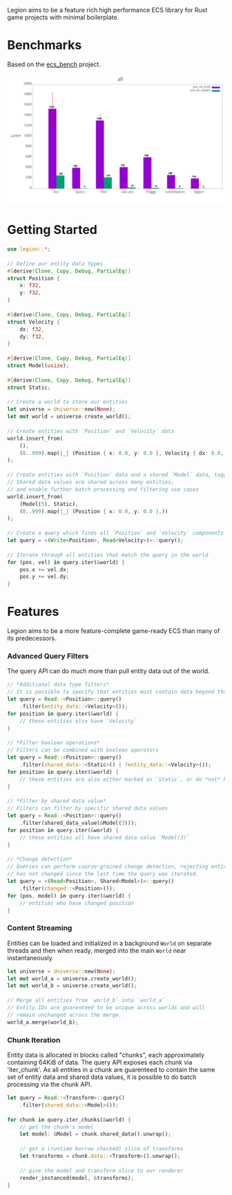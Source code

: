 Legion aims to be a feature rich high performance ECS library for Rust game projects with minimal boilerplate.

# Benchmarks

Based on the [ecs_bench](https://github.com/lschmierer/ecs_bench) project.

![](bench.png)

# Getting Started

```rust
use legion::*;

// Define our entity data types
#[derive(Clone, Copy, Debug, PartialEq)]
struct Position {
    x: f32,
    y: f32,
}

#[derive(Clone, Copy, Debug, PartialEq)]
struct Velocity {
    dx: f32,
    dy: f32,
}

#[derive(Clone, Copy, Debug, PartialEq)]
struct Model(usize);

#[derive(Clone, Copy, Debug, PartialEq)]
struct Static;

// Create a world to store our entities
let universe = Universe::new(None);
let mut world = universe.create_world();

// Create entities with `Position` and `Velocity` data
world.insert_from(
    (),
    (0..999).map(|_| (Position { x: 0.0, y: 0.0 }, Velocity { dx: 0.0, dy: 0.0 }))
);

// Create entities with `Position` data and a shared `Model` data, tagged as `Static`
// Shared data values are shared across many entities,
// and enable further batch processing and filtering use cases
world.insert_from(
    (Model(5), Static),
    (0..999).map(|_| (Position { x: 0.0, y: 0.0 },))
);

// Create a query which finds all `Position` and `Velocity` components
let query = <(Write<Position>, Read<Velocity>)>::query();

// Iterate through all entities that match the query in the world
for (pos, vel) in query.iter(&world) {
    pos.x += vel.dx;
    pos.y += vel.dy;
}
```

# Features

Legion aims to be a more feature-complete game-ready ECS than many of its predecessors.

### Advanced Query Filters

The query API can do much more than pull entity data out of the world.

```rust
// *Additional data type filters*
// It is possible to specify that entities must contain data beyond that being fetched
let query = Read::<Position>::query()
    .filter(entity_data::<Velocity>());
for position in query.iter(&world) {
    // these entities also have `Velocity`
}

// *Filter boolean operations*
// Filters can be combined with boolean operators
let query = Read::<Position>::query()
    .filter(shared_data::<Static>() | !entity_data::<Velocity>());
for position in query.iter(&world) {
    // these entities are also either marked as `Static`, or do *not* have a `Velocity`
}

// *Filter by shared data value*
// Filters can filter by specific shared data values
let query = Read::<Position>::query()
    .filter(shared_data_value(&Model(3)));
for position in query.iter(&world) {
    // these entities all have shared data value `Model(3)`
}

// *Change detection*
// Queries can perform coarse-grained change detection, rejecting entities who's data
// has not changed since the last time the query was iterated.
let query = <(Read<Position>, Shared<Model>)>::query()
    .filter(changed::<Position>());
for (pos, model) in query.iter(&world) {
    // entities who have changed position
}
```

### Content Streaming

Entities can be loaded and initialized in a background `World` on separate threads and then
when ready, merged into the main `World` near instantaneously.

```rust
let universe = Universe::new(None);
let mut world_a = universe.create_world();
let mut world_b = universe.create_world();

// Merge all entities from `world_b` into `world_a`
// Entity IDs are guarenteed to be unique across worlds and will
// remain unchanged across the merge.
world_a.merge(world_b);
```

### Chunk Iteration

Entity data is allocated in blocks called "chunks", each approximately containing 64KiB of data. The query API exposes each chunk via 'iter_chunk'. As all entities in a chunk are guarenteed to contain the same set of entity data and shared data values, it is possible to do batch processing via the chunk API.

```rust
let query = Read::<Transform>::query()
    .filter(shared_data::<Model>());

for chunk in query.iter_chunks(&world) {
    // get the chunk's model
    let model: &Model = chunk.shared_data().unwrap();

    // get a (runtime borrow checked) slice of transforms
    let transforms = chunk.data::<Transform>().unwrap();

    // give the model and transform slice to our renderer
    render_instanced(model, &transforms);
}
```